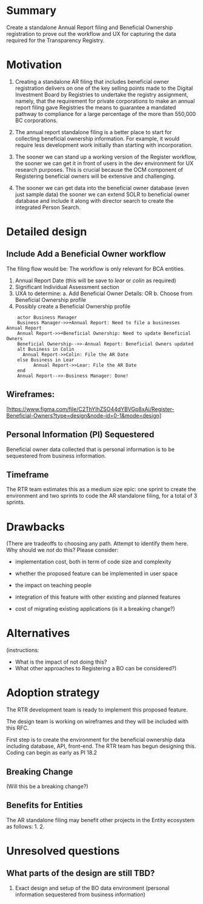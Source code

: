 

# Summary

Create a standalone Annual Report filing and Beneficial Ownership registration to prove out the workflow and UX for capturing the data required for the Transparency Registry.

# Motivation

1. Creating a standalone AR filing that includes beneficial owner registration delivers on one of the key selling points made to the Digital Investment Board by Registries to undertake the registry assignment, namely, that the requirement for private corporations to make an annual report filing gave Registries the means to guarantee a mandated pathway to compliance for a large percentage of the more than 550,000 BC corporations.
  
2. The annual report standalone filing is a better place to start for collecting beneficial ownership information. For example, it would require less development work initially than starting with incorporation.
  
3. The sooner we can stand up a working version of the Register workflow, the sooner we can get it in front of users in the dev environment for UX research purposes. This is crucial because the OCM component of Registering beneficial owners will be extensive and challenging.
  
4. The sooner we can get data into the beneficial owner database (even just sample data) the sooner we can extend SOLR to beneficial owner database and include it along with director search to create the integrated Person Search.

# Detailed design

## Include Add a Beneficial Owner workflow
The filing flow would be:
The workflow is only relevant for BCA entities.
1. Annual Report Date (this will be save to _lear_ or _colin_ as required)
2. Significant Individual Assessment section
3. UXA to determine:
   a. Add Beneficial Owner Details: OR
   b. Choose from Beneficial Ownership profile
4. Possibly create a Beneficial Ownership profile
```sequenceDiagram
    actor Business Manager
    Business Manager->>+Annual Report: Need to file a businesses Annual Report
    Annual Report->>+Beneficial Ownership: Need to update Beneficial Owners
    Beneficial Ownership-->>-Annual Report: Beneficial Owners updated
    alt Business in Colin
      Annual Report->>Colin: File the AR Date
    else Business in Lear
          Annual Report->>Lear: File the AR Date
    end
    Annual Report-->>-Business Manager: Done!
```
## Wireframes:

[https://www.figma.com/file/C2ThYIhZSO44dYBVGp8xAj/Register-Beneficial-Owners?type=design&node-id=0-1&mode=design]

## Personal Information (PI) Sequestered
Beneficial owner data collected that is personal information is to be sequestered from business information. 

## Timeframe
The RTR team estimates this as a medium size epic: one sprint to create the environment and two sprints to code the AR standalone filing, for a total of 3 sprints.

# Drawbacks
(There are tradeoffs to choosing any path. Attempt to identify them here.
Why should we *not* do this? Please consider:

- implementation cost, both in term of code size and complexity

- whether the proposed feature can be implemented in user space

- the impact on teaching people

- integration of this feature with other existing and planned features

- cost of migrating existing applications (is it a breaking change?)


# Alternatives
(instructions:
- What is the impact of not doing this?
- What other approaches to Registering a BO can be considered?)


# Adoption strategy

The RTR development team is ready to implement this proposed feature. 

The design team is working on wireframes and they will be included with this RFC.

First step is to create the environment for the beneficial ownership data including database, API, front-end. The RTR team has begun designing this. Coding can begin as early as PI 18.2


## Breaking Change
(Will this be a breaking change?)

## Benefits for Entities
The AR standalone filing may benefit other projects in the Entity ecosystem as follows:
1. 
2.


# Unresolved questions

## What parts of the design are still TBD?
1. Exact design and setup of the BO data environment (personal information sequestered from business information)
